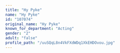 ```yaml
---
title: "Hy Pyke"
name: "Hy Pyke"
id: "107074"
original_name: "Hy Pyke"
known_for_department: "Acting"
gender: "2"
adult: "false"
profile_path: "/uuSQqL8n4VkFXdWDq1XkEHDOvou.jpg"
---
```

